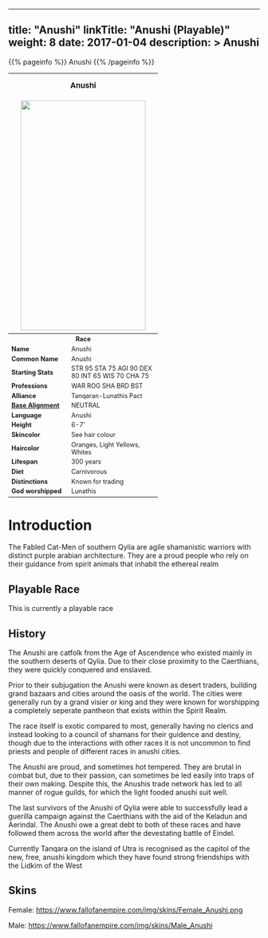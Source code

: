 
---
title: "Anushi"
linkTitle: "Anushi (Playable)"
weight: 8
date: 2017-01-04
description: >
 Anushi
---

{{% pageinfo %}}
Anushi
{{% /pageinfo %}}

<table class="infobox" style="font-size:89%; width:300px;">
<tbody>
<tr><th colspan="2" class="color1" style="font-size:120%; padding:1em;">Anushi</th></tr>
<tr style="text-align:center;"><td colspan="2" style="padding:0.5em;"><img src="https://www.fallofanempire.com/img/races/anushi.png" width="250" height="461"></td></tr>
<tr><th colspan="2" class="color1">Race</th></tr>
<tr><td style="width:40%;"> <b>Name</b></td><td style="width:60%;">Anushi</td></tr>
<tr><td> <b>Common Name</b></td><td>Anushi</td></tr>
<tr><td> <b>Starting Stats</b></td><td>STR 95 STA 75 AGI 90 DEX 80 INT 65 WIS 70 CHA 75</td></tr>
<tr><td> <b>Professions</b></td><td>WAR ROG SHA BRD BST</td></tr>
<tr><td> <b>Alliance</b></td><td>Tanqaran-Lunathis Pact</td></tr>
<tr><td> <b><a href="/wiki/Base_Alignment" title="Base Alignment">Base Alignment</a></b></td><td>NEUTRAL</td></tr>
<tr><td> <b>Language</b></td><td>Anushi</td></tr>
<tr><td> <b>Height</b></td><td>6-7'</td></tr>
<tr><td> <b>Skincolor</b></td><td>See hair colour</td></tr>
<tr><td> <b>Haircolor</b></td><td>Oranges, Light Yellows, Whites</td></tr>
<tr><td> <b>Lifespan</b></td><td>300 years</td></tr>
<tr><td> <b>Diet</b></td><td>Carnivorous</td></tr>
<tr><td> <b>Distinctions</b></td><td>Known for trading</td></tr>
<tr><td> <b>God worshipped</b></td><td>Lunathis</td></tr>
</tbody>
</table>

# Introduction

The Fabled Cat-Men of southern Qylia are agile shamanistic warriors with distinct purple arabian architecture. They are a proud people who rely on their guidance from spirit animals that inhabit the ethereal realm

## Playable Race

This is currently a playable race

## History

The Anushi are catfolk from the Age of Ascendence who existed mainly in the southern deserts of Qylia. Due to their close proximity to the Caerthians, they were quickly conquered and enslaved.

Prior to their subjugation the Anushi were known as desert traders, building grand bazaars and cities around the oasis of the world. The cities were generally run by a grand visier or king and they were known for worshipping a completely seperate pantheon that exists within the Spirit Realm.

The race itself is exotic compared to most, generally having no clerics and instead looking to a council of shamans for their guidence and destiny, though due to the interactions with other races it is not uncommon to find priests and people of different races in anushi cities.

The Anushi are proud, and sometimes hot tempered. They are brutal in combat but, due to their passion, can sometimes be led easily into traps of their own making. Despite this, the Anushis trade network has led to all manner of rogue guilds, for which the light fooded anushi suit well.

The last survivors of the Anushi of Qylia were able to successfully lead a guerilla campaign against the Caerthians with the aid of the Keladun and Aerindal. The Anushi owe a great debt to both of these races and have followed them across the world after the devestating battle of Eindel.

Currently Tanqara on the island of Utra is recognised as the capitol of the new, free, anushi kingdom which they have found strong friendships with the Lidkim of the West

## Skins

Female: https://www.fallofanempire.com/img/skins/Female_Anushi.png

Male: https://www.fallofanempire.com/img/skins/Male_Anushi

